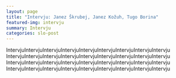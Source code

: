 ```yaml
---
layout: page
title: "Intervju: Janez Škrubej, Janez Kožuh, Tugo Borina"
featured-img: intervju
summary: Intervju 
categories: slo-post
---
```


IntervjuIntervjuIntervjuIntervjuIntervjuIntervjuIntervjuIntervjuIntervju
IntervjuIntervjuIntervjuIntervjuIntervjuIntervjuIntervjuIntervjuIntervju
IntervjuIntervjuIntervjuIntervjuIntervjuIntervjuIntervjuIntervjuIntervju
IntervjuIntervjuIntervjuIntervjuIntervjuIntervjuIntervjuIntervjuIntervju


